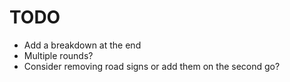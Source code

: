 # TODO
- Add a breakdown at the end
- Multiple rounds?
- Consider removing road signs or add them on the second go?
